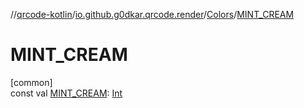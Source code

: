 //[qrcode-kotlin](../../../index.md)/[io.github.g0dkar.qrcode.render](../index.md)/[Colors](index.md)/[MINT_CREAM](-m-i-n-t_-c-r-e-a-m.md)

# MINT_CREAM

[common]\
const val [MINT_CREAM](-m-i-n-t_-c-r-e-a-m.md): [Int](https://kotlinlang.org/api/latest/jvm/stdlib/kotlin/-int/index.html)
